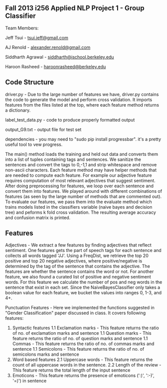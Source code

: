 Fall 2013 i256 Applied NLP Project 1 - Group Classifier
------

Team Members:

Jeff Tsui - tsui.jeff@gmail.com

AJ Renold - alexander.renold@gmail.com

Siddharth Agrawal - siddharth@ischool.berkeley.edu

Haroon Rasheed - haroonrasheed@berkeley.edu

Code Structure
------------
driver.py - Due to the large number of features we have, driver.py contains the code to generate the model and perform cross validation. It imports features from the files listed at the top, where each feature method returns a dictionary. 

label_test_data.py - code to produce properly formatted output

output_G9.txt - output file for test set

dependencies - you may need to "sudo pip install progressbar". it's a pretty useful tool to vew progress.

The main() method loads the training and held out data and converts them into a list of tuples containing tags and sentences. We sanitize the sentences and convert the tags to 0,-1,1 and strip whitespace and remove non-ascii characters. Each feature method may have helper methods that are needed to compute each feature. For example our adjective feature requires computation of most relevant adjectives that suggest sentiment. After doing preprocessing for features, we loop over each sentence and convert them into features. We played around with different combinations of features (as seen by the large number of methods that are commented out). To evaluate our features, we pass them into the evaluate method which trains models listed in the classifiers variable (naive bayes and decision tree) and peforms k fold cross validation. The resulting average accuracy and confusion matrix is printed.

Features
------------
Adjectives - We extract a few features by finding adjectives that reflect sentiment. One features gets the part of speech tags for each sentence and collects all words tagged 'JJ'. Using a FreqDist, we retrieve the top 20 positive and top 20 negative adjectives, where positive/negative is determined by the tag of the sentence that contains the adjective. The features are whether the sentence contains the word or not. For another feature, we also found a  curated list of positive and negative sentiment words. For this feature we calculate the number of pos and neg words in the sentence that exist in each set. Since the NaiveBayesClassifier only takes a boolean value for each feature, we bucket the values into ranges 0, 1-3, and 4+.

Punctuation Features - Here we implemented the functions suggested in "Gender Classification" paper discussed in class. It covers following features:
1. Syntactic features
 1.1 Exclamation marks - This feature returns the ratio of no. of exclamation marks and sentence
 1.1 Question marks - This feature returns the ratio of no. of question marks and sentence
 1.1 Commas - This feature returns the ratio of no. of commas marks and sentence
 1.1 Semicolons - This feature returns the ratio of no. of semicolons marks and sentence
2. Word based features
 2.1 Uppercase words - This feature returns the count of all uppercase words in the sentence.
 2.2 Length of the review - This feature returns the total length of the input sentence
3. Emoticons - This feature returns the presence of emoticons (':)', ':-)', '=)') in sentence
